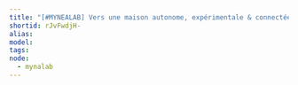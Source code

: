 ```yaml
---
title: "[#MYNEALAB] Vers une maison autonome, expérimentale & connectée"
shortid: rJvFwdjH-
alias:
model:
tags:
node: 
  - mynalab
---
```

